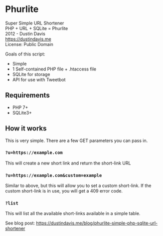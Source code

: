 # Phurlite

Super Simple URL Shortener  
PHP + URL + SQLite = Phurlite  
2012 - Dustin Davis  
https://dustindavis.me  
License: Public Domain

Goals of this script:

- Simple
- 1 Self-contained PHP file + .htaccess file
- SQLite for storage
- API for use with Tweetbot

## Requirements

- PHP 7+
- SQLite3+

## How it works

This is very simple. There are a few GET parameters you can pass in.

### `?u=https://example.com`

This will create a new short link and return the short-link URL

### `?u=https://example.com&custom=example`

Similar to above, but this will allow you to set a custom short-link. If the custom short-link is in use, you will get a 409 error code.

### `?list`

This will list all the available short-links available in a simple table.

See blog post: https://dustindavis.me/blog/phurlite-simple-php-sqlite-url-shortener
